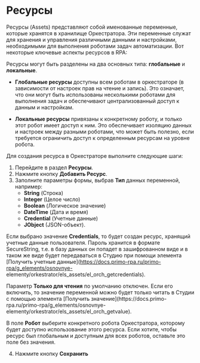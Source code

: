 # Ресурсы 

Ресурсы (Assets) представляют собой именованные переменные, которые хранятся в хранилище Оркестратора. Эти переменные служат для хранения и управления различными данными и настройками, необходимыми для выполнения роботами задач автоматизации.  Вот некоторые ключевые аспекты ресурсов в RPA:

Ресурсы могут быть разделены на два основных типа: **глобальные** и **локальные**.

- **Глобальные ресурсы** доступны всем роботам в оркестраторе (в зависимости от настроек прав на чтение и запись). Это означает, что они могут быть использованы несколькими роботами для выполнения задач и обеспечивают централизованный доступ к данным и настройкам.

- **Локальные ресурсы** привязаны к конкретному роботу, и только этот робот имеет доступ к ним. Это обеспечивает изоляцию данных и настроек между разными роботами, что может быть полезно, если требуется ограничить доступ к определенным ресурсам на уровне робота.

Для создания ресурса в Оркестраторе выполните следующие шаги:

1. Перейдите в раздел **Ресурсы**.
2. Нажмите кнопку **Добавить Ресурс**.
3. Заполните параметры формы, выбрав **Тип** данных переменной, например:
   - **String** (Строка)
   - **Integer** (Целое число)
   - **Boolean** (Логическое значение)
   - **DateTime** (Дата и время)
   - **Credential** (Учетные данные)
   - **JObject** (JSON-объект). 

  Если выбрано значение **Сredentials**, то будет создан ресурс, хранящий учетные данные пользователя. Пароль хранится в формате SecureString, т.е. в базу данных он попадет в зашифрованном 
  виде и в таком же виде будет передаваться в Студию при помощи элемента [Получить учетные данные](https://docs.primo-rpa.ru/primo-rpa/g_elements/osnovnye- 
  elementy/orkestrator/els_assets/el_orch_getcredentials).

  Параметр **Только для чтения** по умолчанию отключен. Если его включить, то значение переменной можно будет только читать в Студии с помощью элемента [Получить значение](https://docs.primo- 
  rpa.ru/primo-rpa/g_elements/osnovnye-elementy/orkestrator/els_assets/el_orch_getvalue).

  В поле **Робот** выберите конкретного робота Оркестратора, которому будет доступно использование этого ресурса. Если хотите, чтобы ресурс был глобальным и доступным для всех роботов, оставьте это поле без значения.
  
4. Нажмите кнопку **Сохранить**
